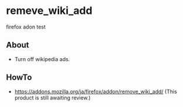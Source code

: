 # remeve_wiki_add
firefox adon test

## About
- Turn off wikipedia ads. 

## HowTo
- https://addons.mozilla.org/ja/firefox/addon/remove_wiki_add/
(This product is still awaiting review.)